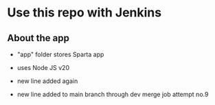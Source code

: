 # Use this repo with Jenkins

## About the app
- "app" folder stores Sparta app
- uses Node JS v20

- new line added again
- new line added to main branch through dev merge job attempt no.9


